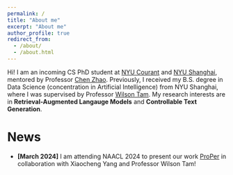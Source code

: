 ```yaml
---
permalink: /
title: "About me"
excerpt: "About me"
author_profile: true
redirect_from: 
  - /about/
  - /about.html
---
```


Hi! I am an incoming CS PhD student at [NYU Courant](https://cims.nyu.edu/dynamic/) and [NYU Shanghai](https://shanghai.nyu.edu), mentored by Professor [Chen Zhao](http://www.chenz.umiacs.io/). Previously, I received my B.S. degree in Data Science (concentration in Artificial Intelligence) from NYU Shanghai, where I was supervised by Professor [Wilson Tam](https://shanghai.nyu.edu/academics/faculty/directory/yik-cheung-wilson-tam). My research interests are in **Retrieval-Augmented Langauge Models** and **Controllable Text Generation**. 

News
======

* **[March 2024]** I am attending NAACL 2024 to present our work [ProPer](https://arxiv.org/abs/2405.17893) in collaboration with Xiaocheng Yang and Professor Wilson Tam!



